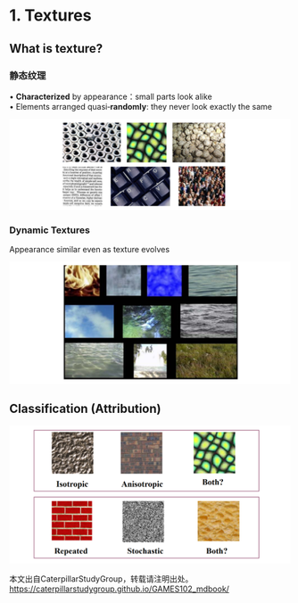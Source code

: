 # 1. Textures    


## What is texture?    

### 静态纹理

• **Characterized** by appearance：small parts look alike   
• Elements arranged quasi‐**randomly**: they never look exactly the same         

![](../assets/合成8.png) 

### Dynamic Textures    

Appearance similar even as texture evolves    

![](../assets/合成11.png) 


## Classification (Attribution)   

![](../assets/合成12.png) 

本文出自CaterpillarStudyGroup，转载请注明出处。
https://caterpillarstudygroup.github.io/GAMES102_mdbook/  

